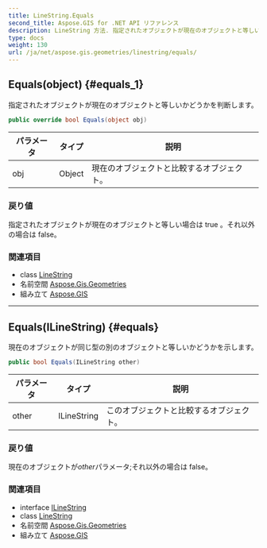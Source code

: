 ```yaml
---
title: LineString.Equals
second_title: Aspose.GIS for .NET API リファレンス
description: LineString 方法. 指定されたオブジェクトが現在のオブジェクトと等しいかどうかを判断します
type: docs
weight: 130
url: /ja/net/aspose.gis.geometries/linestring/equals/
---
```

## Equals(object) {#equals_1}

指定されたオブジェクトが現在のオブジェクトと等しいかどうかを判断します。

```csharp
public override bool Equals(object obj)
```

| パラメータ | タイプ | 説明 |
| --- | --- | --- |
| obj | Object | 現在のオブジェクトと比較するオブジェクト。 |

### 戻り値

指定されたオブジェクトが現在のオブジェクトと等しい場合は true 。それ以外の場合は false。

### 関連項目

* class [LineString](../)
* 名前空間 [Aspose.Gis.Geometries](../../linestring/)
* 組み立て [Aspose.GIS](../../../)

---

## Equals(ILineString) {#equals}

現在のオブジェクトが同じ型の別のオブジェクトと等しいかどうかを示します。

```csharp
public bool Equals(ILineString other)
```

| パラメータ | タイプ | 説明 |
| --- | --- | --- |
| other | ILineString | このオブジェクトと比較するオブジェクト。 |

### 戻り値

現在のオブジェクトが*other*パラメータ;それ以外の場合は false。

### 関連項目

* interface [ILineString](../../ilinestring/)
* class [LineString](../)
* 名前空間 [Aspose.Gis.Geometries](../../linestring/)
* 組み立て [Aspose.GIS](../../../)


